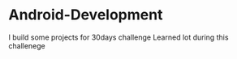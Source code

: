 # Android-Development
I build some projects for 30days challenge
Learned lot during this challenege 
